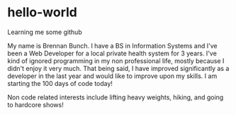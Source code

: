 # hello-world
Learning me some github

My name is Brennan Bunch. I have a BS in Information Systems and I've been a Web Developer for a local private health system for 3 years. I've kind of ignored programming in my non professional life, mostly because I didn't enjoy it very much. That being said, I have improved significantly as a developer in the last year and would like to improve upon my skills. I am starting the 100 days of code today! 

Non code related interests include lifting heavy weights, hiking, and going to hardcore shows!
